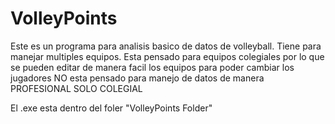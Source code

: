 # VolleyPoints
Este es un programa para analisis basico de datos de volleyball.
Tiene para manejar multiples equipos.
Esta pensado para equipos colegiales por lo que se pueden editar de manera facil los equipos para poder cambiar los jugadores
NO esta pensado para manejo de datos de manera PROFESIONAL SOLO COLEGIAL

El .exe esta dentro del foler "VolleyPoints Folder"
